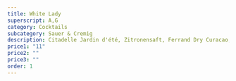 ```yaml
---
title: White Lady
superscript: A,G
category: Cocktails
subcategory: Sauer & Cremig
description: Citadelle Jardin d'été, Zitronensaft, Ferrand Dry Curacao, Aquafaba, Soda
price1: "11"
price2: ""
price3: ""
order: 1
---
```


